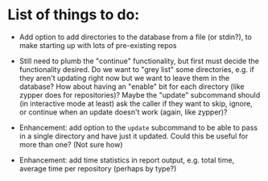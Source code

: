 # List of things to do:

* Add option to add directories to the database from a file (or
  stdin?), to make starting up with lots of pre-existing repos

* Still need to plumb the "continue" functionality, but first must
  decide the functionality desired. Do we want to "grey list" some
  directories, e.g. if they aren't updating right now but we want to
  leave them in the database? How about having an "enable" bit for
  each directory (like zypper does for repositories)? Maybe the
  "update" subcommand should (in interactive mode at least) ask the
  caller if they want to skip, ignore, or continue when an update
  doesn't work (again, like zypper)?

* Enhancement: add option to the `update` subcommand to be able to
  pass in a single directory and have just it updated. Could this be
  useful for more than one? (Not sure how)

* Enhancement: add time statistics in report output, e.g. total time,
  average time per repository (perhaps by type?)
